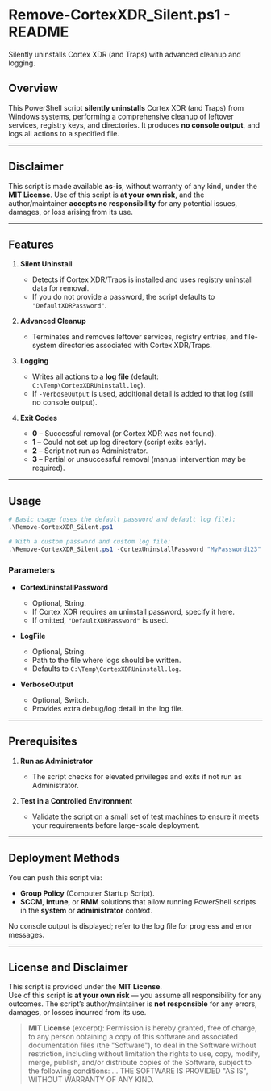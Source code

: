 # Remove-CortexXDR_Silent.ps1 - README
 Silently uninstalls Cortex XDR (and Traps) with advanced cleanup and logging.

## Overview

This PowerShell script **silently uninstalls** Cortex XDR (and Traps) from Windows systems, performing a comprehensive cleanup of leftover services, registry keys, and directories. It produces **no console output**, and logs all actions to a specified file.

---

## Disclaimer

This script is made available **as-is**, without warranty of any kind, under the **MIT License**. Use of this script is **at your own risk**, and the author/maintainer **accepts no responsibility** for any potential issues, damages, or loss arising from its use.

---

## Features

1. **Silent Uninstall**  
   - Detects if Cortex XDR/Traps is installed and uses registry uninstall data for removal.  
   - If you do not provide a password, the script defaults to `"DefaultXDRPassword"`.

2. **Advanced Cleanup**  
   - Terminates and removes leftover services, registry entries, and file-system directories associated with Cortex XDR/Traps.

3. **Logging**  
   - Writes all actions to a **log file** (default: `C:\Temp\CortexXDRUninstall.log`).  
   - If `-VerboseOutput` is used, additional detail is added to that log (still no console output).

4. **Exit Codes**  
   - **0** – Successful removal (or Cortex XDR was not found).  
   - **1** – Could not set up log directory (script exits early).  
   - **2** – Script not run as Administrator.  
   - **3** – Partial or unsuccessful removal (manual intervention may be required).

---

## Usage

```powershell
# Basic usage (uses the default password and default log file):
.\Remove-CortexXDR_Silent.ps1

# With a custom password and custom log file:
.\Remove-CortexXDR_Silent.ps1 -CortexUninstallPassword "MyPassword123" -LogFile "C:\Logs\XDR_Uninstall.log"
```

### Parameters

- **CortexUninstallPassword**  
  - Optional, String.  
  - If Cortex XDR requires an uninstall password, specify it here.  
  - If omitted, `"DefaultXDRPassword"` is used.

- **LogFile**  
  - Optional, String.  
  - Path to the file where logs should be written.  
  - Defaults to `C:\Temp\CortexXDRUninstall.log`.

- **VerboseOutput**  
  - Optional, Switch.  
  - Provides extra debug/log detail in the log file.

---

## Prerequisites

1. **Run as Administrator**  
   - The script checks for elevated privileges and exits if not run as Administrator.

2. **Test in a Controlled Environment**  
   - Validate the script on a small set of test machines to ensure it meets your requirements before large-scale deployment.

---

## Deployment Methods

You can push this script via:

- **Group Policy** (Computer Startup Script).  
- **SCCM**, **Intune**, or **RMM** solutions that allow running PowerShell scripts in the **system** or **administrator** context.

No console output is displayed; refer to the log file for progress and error messages.

---

## License and Disclaimer

This script is provided under the **MIT License**.  
Use of this script is **at your own risk** — you assume all responsibility for any outcomes. The script’s author/maintainer is **not responsible** for any errors, damages, or losses incurred from its use.

> **MIT License** (excerpt):
> Permission is hereby granted, free of charge, to any person obtaining a copy of this software and associated documentation files (the "Software"), to deal in the Software without restriction, including without limitation the rights to use, copy, modify, merge, publish, and/or distribute copies of the Software, subject to the following conditions: ... THE SOFTWARE IS PROVIDED "AS IS", WITHOUT WARRANTY OF ANY KIND.